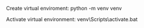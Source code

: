 Create virtual enviroment:
python -m venv venv

Activate virtual environment:
venv\Scripts\activate.bat
